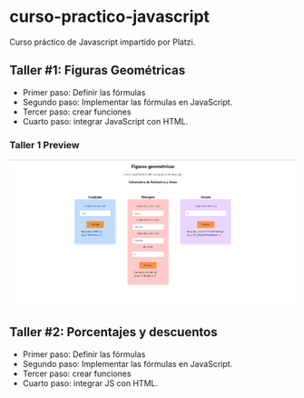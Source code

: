 # curso-practico-javascript
Curso práctico de Javascript impartido por Platzi. 

## Taller #1: Figuras Geométricas ##

- Primer paso: Definir las fórmulas
- Segundo paso: Implementar las fórmulas en JavaScript. 
- Tercer paso: crear funciones 
- Cuarto paso: integrar JavaScript con HTML. 

### Taller 1 Preview ###
![Taller 1](./taller1/taller1.png)

## Taller #2: Porcentajes y descuentos ##

- Primer paso: Definir las fórmulas
- Segundo paso: Implementar las fórmulas en JavaScript. 
- Tercer paso: crear funciones 
- Cuarto paso: integrar JS con HTML. 